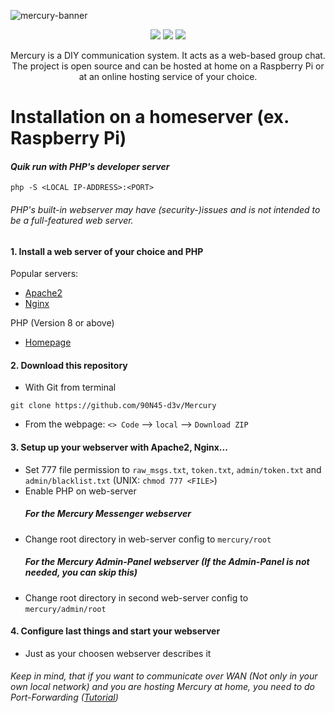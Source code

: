 ![mercury-banner](https://user-images.githubusercontent.com/79598596/210885191-14c6a07e-fbc8-443a-ba22-59c02cff9fe4.svg)
<p align="center">
 <img src="https://img.shields.io/github/license/90N45-d3v/Mercury.svg">
 <img src="https://img.shields.io/badge/Ask%20me-anything-1abc9c.svg">
 <img src="https://img.shields.io/badge/PHP-%3E%3D8.0-blue.svg">
</p>

<p align="center">
Mercury is a DIY communication system. It acts as a web-based group chat. The project is open source and can be hosted at home on a Raspberry Pi or at an online hosting service of your choice.
</p>

# Installation on a homeserver (ex. Raspberry Pi)
#### *Quik run with PHP's developer server*
````
php -S <LOCAL IP-ADDRESS>:<PORT>
````
###### *PHP's built-in webserver may have (security-)issues and is not intended to be a full-featured web server.*

#### 1. Install a web server of your choice and PHP
Popular servers:
- [Apache2](https://httpd.apache.org/)
- [Nginx](https://www.nginx.com/resources/glossary/nginx/)

PHP (Version 8 or above)
- [Homepage](https://www.php.net/)

#### 2. Download this repository
- With Git from terminal
````
git clone https://github.com/90N45-d3v/Mercury
````

- From the webpage: `<> Code` --> `local` --> `Download ZIP`

#### 3. Setup up your webserver with Apache2, Nginx...
- Set 777 file permission to `raw_msgs.txt`, `token.txt`, `admin/token.txt` and `admin/blacklist.txt` (UNIX: `chmod 777 <FILE>`)
- Enable PHP on web-server
  ##### For the Mercury Messenger webserver
- Change root directory in web-server config to `mercury/root`
  ##### For the Mercury Admin-Panel webserver (If the Admin-Panel is not needed, you can skip this)
- Change root directory in second web-server config to `mercury/admin/root`

#### 4. Configure last things and start your webserver
- Just as your choosen webserver describes it
###### Keep in mind, that if you want to communicate over WAN (Not only in your own local network) and you are hosting Mercury at home, you need to do Port-Forwarding ([Tutorial](https://www.lifewire.com/how-to-port-forward-4163829))
